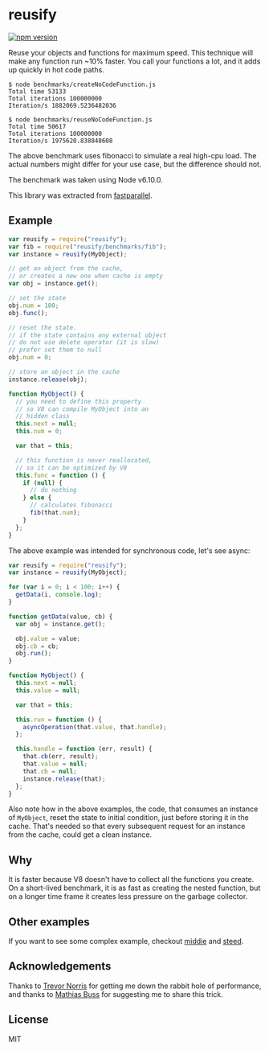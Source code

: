 # reusify

[![npm version][npm-badge]][npm-url]

Reuse your objects and functions for maximum speed. This technique will make any
function run ~10% faster. You call your functions a lot, and it adds up quickly
in hot code paths.

```
$ node benchmarks/createNoCodeFunction.js
Total time 53133
Total iterations 100000000
Iteration/s 1882069.5236482036

$ node benchmarks/reuseNoCodeFunction.js
Total time 50617
Total iterations 100000000
Iteration/s 1975620.838848608
```

The above benchmark uses fibonacci to simulate a real high-cpu load. The actual
numbers might differ for your use case, but the difference should not.

The benchmark was taken using Node v6.10.0.

This library was extracted from [fastparallel](http://npm.im/fastparallel).

## Example

```js
var reusify = require("reusify");
var fib = require("reusify/benchmarks/fib");
var instance = reusify(MyObject);

// get an object from the cache,
// or creates a new one when cache is empty
var obj = instance.get();

// set the state
obj.num = 100;
obj.func();

// reset the state.
// if the state contains any external object
// do not use delete operator (it is slow)
// prefer set them to null
obj.num = 0;

// store an object in the cache
instance.release(obj);

function MyObject() {
  // you need to define this property
  // so V8 can compile MyObject into an
  // hidden class
  this.next = null;
  this.num = 0;

  var that = this;

  // this function is never reallocated,
  // so it can be optimized by V8
  this.func = function () {
    if (null) {
      // do nothing
    } else {
      // calculates fibonacci
      fib(that.num);
    }
  };
}
```

The above example was intended for synchronous code, let's see async:

```js
var reusify = require("reusify");
var instance = reusify(MyObject);

for (var i = 0; i < 100; i++) {
  getData(i, console.log);
}

function getData(value, cb) {
  var obj = instance.get();

  obj.value = value;
  obj.cb = cb;
  obj.run();
}

function MyObject() {
  this.next = null;
  this.value = null;

  var that = this;

  this.run = function () {
    asyncOperation(that.value, that.handle);
  };

  this.handle = function (err, result) {
    that.cb(err, result);
    that.value = null;
    that.cb = null;
    instance.release(that);
  };
}
```

Also note how in the above examples, the code, that consumes an instance of
`MyObject`, reset the state to initial condition, just before storing it in the
cache. That's needed so that every subsequent request for an instance from the
cache, could get a clean instance.

## Why

It is faster because V8 doesn't have to collect all the functions you create. On
a short-lived benchmark, it is as fast as creating the nested function, but on a
longer time frame it creates less pressure on the garbage collector.

## Other examples

If you want to see some complex example, checkout
[middie](https://github.com/fastify/middie) and
[steed](https://github.com/mcollina/steed).

## Acknowledgements

Thanks to [Trevor Norris](https://github.com/trevnorris) for getting me down the
rabbit hole of performance, and thanks to
[Mathias Buss](http://github.com/mafintosh) for suggesting me to share this
trick.

## License

MIT

[npm-badge]: https://badge.fury.io/js/reusify.svg
[npm-url]: https://badge.fury.io/js/reusify
